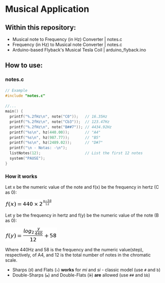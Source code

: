 # Musical Application
## Within this repository:
* Musical note to Frequency (in Hz) Converter | notes.c
* Frequency (in Hz) to Musical note Converter | notes.c
* Arduino-based Flyback's Musical Tesla Coil  | arduino_flyback.ino

## How to use:
### notes.c
```c
// Example
#include "notes.c"

//...
main() {
  printf("%.2fHz\n", note("C0"));   // 16.35Hz
  printf("%.2fHz\n", note("Cb3"));  // 123.47Hz
  printf("%.2fHz\n", note("B##7")); // 4434.92Hz
  printf("%s\n", hz(440.00));       // "A4"
  printf("%s\n", hz(987.77));       // "B5"
  printf("%s\n", hz(2489.02));      // "D#7"
  printf("\n - Notas: -\n");
  listNotes(12);                    // List the first 12 notes
  system("PAUSE");
}
```

### How it works
Let x be the numeric value of the note and f(x) be the frequency in hertz (C as 0):

![To Hz](fx.jpg)

Let y be the frequency in hertz and f(y) be the numeric value of the note (B as 0):

![From Hz](fy.jpg)

Where 440Hz and 58 is the frequency and the numeric value(step), respectively, of A4, and 12 is the total number of notes in the chromatic scale.
 * Sharps (♯) and Flats (♭) **works** for *mi* and *si* - classic model (use ```#``` and ```b```)
 * Double-Sharps (𝄪) and Double-Flats (𝄫) **are** allowed (use ```##``` and ```bb```)
